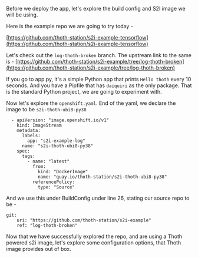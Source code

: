Before we deploy the app, let's explore the build config and S2I image we will be using. 

Here is the example repo we are going to try today - 

[https://github.com/thoth-station/s2i-example-tensorflow](https://github.com/thoth-station/s2i-example-tensorflow)

Let's check out the `log-thoth-broken` branch.
The upstream link to the same is - [https://github.com/thoth-station/s2i-example/tree/log-thoth-broken](https://github.com/thoth-station/s2i-example/tree/log-thoth-broken)

If you go to app.py, it's a simple Python app that prints `Hello thoth` every 10 seconds. 
And you have a Pipfile that has `daiquiri` as the only package. That is the standard Python project, we are going to experiment with. 

Now let's explore the `openshift.yaml`. 
End of the yaml, we declare the image to be `s2i-thoth-ubi8-py38`
```
  - apiVersion: "image.openshift.io/v1"
    kind: ImageStream
    metadata:
      labels:
        app: "s2i-example-log"
      name: "s2i-thoth-ubi8-py38"
    spec:
      tags:
        - name: "latest"
          from:
            kind: "DockerImage"
            name: "quay.io/thoth-station/s2i-thoth-ubi8-py38"
          referencePolicy:
            type: "Source"
```
And we use this under BuildConfig under line 26, stating our source repo to be - 
```
git:
    uri: "https://github.com/thoth-station/s2i-example"
    ref: "log-thoth-broken"
```
Now that we have successfully explored the repo, and are using a Thoth powered s2i image, let's explore some configuration options, that 
Thoth image provides out of box. 